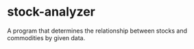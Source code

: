 stock-analyzer
==============

A program that determines the relationship between stocks and commodities by given data.
